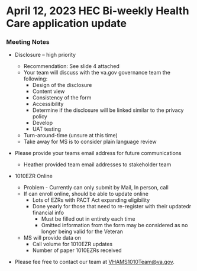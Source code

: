 # April 12, 2023 HEC Bi-weekly Health Care application update

### Meeting Notes

- Disclosure – high priority
     - Recommendation:  See slide 4 attached
     - Your team will discuss with the va.gov governance team the following:
          - Design of the disclosure
          - Content view
          - Consistency of the form
          - Accessibility
          - Determine if the disclosure will be linked similar to the privacy policy
          - Develop
          - UAT testing
     - Turn-around-time (unsure at this time)
     - Take away for MS is to consider plain language review

- Please provide your teams email address for future communications
     - Heather provided team email addresses to stakeholder team
 

- 1010EZR Online
     - Problem - Currently can only submit by Mail, In person, call
     - If can enroll online, should be able to update online
          - Lots of EZRs with PACT Act expanding eligibility
          - Done yearly for those that need to re-register with their updatedr financial info
               - Must be filled out in entirety each time
               - Omitted information from the form may be considered as no longer being valid for the Veteran
     - MS will provide data on
          - Call volume for 1010EZR updates
          - Number of paper 1010EZRs received
 

- Please fee free to contact our team at VHAMS1010Team@va.gov.
